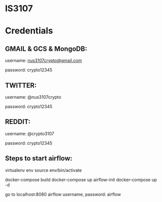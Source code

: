 # IS3107

# Credentials 
## GMAIL & GCS & MongoDB:
username: nus3107crypto@gmail.com

password: crypto12345

## TWITTER: 
username: @nus3107crypto

password: crypto12345

## REDDIT: 
username: @crypto3107

password: crypto12345

## Steps to start airflow: 

virtualenv env
source env/bin/activate

docker-compose build
docker-compose up airflow-init
docker-compose up -d

go to localhost:8080
airflow username, password: airflow
